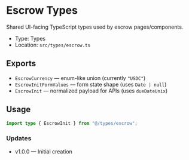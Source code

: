 # Escrow Types

Shared UI-facing TypeScript types used by escrow pages/components.

- Type: Types
- Location: `src/types/escrow.ts`

## Exports
- `EscrowCurrency` — enum-like union (currently `"USDC"`)
- `EscrowInitFormValues` — form state shape (uses `Date | null`)
- `EscrowInit` — normalized payload for APIs (uses `dueDateUnix`)

## Usage
```ts
import type { EscrowInit } from "@/types/escrow";
```

### Updates
- v1.0.0 — Initial creation

